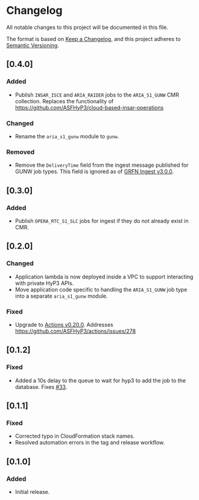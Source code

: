 # Changelog
All notable changes to this project will be documented in this file.

The format is based on [Keep a Changelog](https://keepachangelog.com/en/1.0.0/),
and this project adheres to [Semantic Versioning](https://semver.org/spec/v2.0.0.html).

## [0.4.0]

### Added
- Publish `INSAR_ISCE` and `ARIA_RAIDER` jobs to the `ARIA_S1_GUNW` CMR collection. Replaces the functionality of https://github.com/ASFHyP3/cloud-based-insar-operations

### Changed
- Rename the `aria_s1_gunw` module to `gunw`.

### Removed
- Remove the `DeliveryTime` field from the ingest message published for GUNW job types. This field is ignored as of [GRFN Ingest v3.0.0](https://github.com/asfadmin/grfn-ingest/releases/tag/v3.0.0).

## [0.3.0]

### Added
- Publish `OPERA_RTC_S1_SLC` jobs for ingest if they do not already exist in CMR.

## [0.2.0]

### Changed
- Application lambda is now deployed inside a VPC to support interacting with private HyP3 APIs.
- Move application code specific to handling the `ARIA_S1_GUNW` job type into a separate `aria_s1_gunw` module.

### Fixed
- Upgrade to [Actions v0.20.0](https://github.com/ASFHyP3/actions/releases/tag/v0.20.0). Addresses https://github.com/ASFHyP3/actions/issues/278

## [0.1.2]

### Fixed
- Added a 10s delay to the queue to wait for hyp3 to add the job to the database. Fixes [#33](https://github.com/ASFHyP3/ingest-adapter/issues/33).

## [0.1.1]

### Fixed
- Corrected typo in CloudFormation stack names.
- Resolved automation errors in the tag and release workflow.

## [0.1.0]

### Added
- Initial release.
